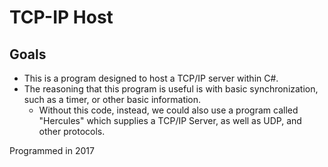 # TCP-IP Host

## Goals

- This is a program designed to host a TCP/IP server within C#.
- The reasoning that this program is useful is with basic synchronization, such as a timer, or other basic information.
  - Without this code, instead, we could also use a program called "Hercules" which supplies a TCP/IP Server, as well as UDP, and other protocols.

Programmed in 2017
